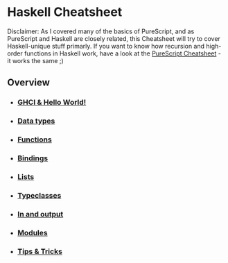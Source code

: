 # Haskell Cheatsheet

Disclaimer: As I covered many of the basics of PureScript, and as PureScript and Haskell are closely related, this Cheatsheet will try to cover Haskell-unique stuff primarly. If you want to know how recursion and high-order functions in Haskell work, have a look at the [PureScript Cheatsheet](https://github.com/LouisPetrik/cheatsheet/blob/master/purescript.md) - it works the same ;) 

## Overview

- ### [GHCI & Hello World!](https://github.com/LouisPetrik/cheatsheet/blob/master/haskell.md#ghci)
- ### [Data types](https://github.com/LouisPetrik/cheatsheet/blob/master/haskell.md#data-types-1)
- ### [Functions](https://github.com/LouisPetrik/cheatsheet/blob/master/haskell.md#functions-1)
- ### [Bindings](https://github.com/LouisPetrik/cheatsheet/blob/master/haskell.md#bindings-1)
- ### [Lists](https://github.com/LouisPetrik/cheatsheet/blob/master/haskell.md#lists-1)
- ### [Typeclasses](https://github.com/LouisPetrik/cheatsheet/blob/master/haskell.md#typeclasses-1)
- ### [In and output](https://github.com/LouisPetrik/cheatsheet/blob/master/haskell.md#in-and-output-1)
- ### [Modules](https://github.com/LouisPetrik/cheatsheet/blob/master/haskell.md#modules)
- ### [Tips & Tricks](https://github.com/LouisPetrik/cheatsheet/blob/master/haskell.md#tips--tricks-1)















